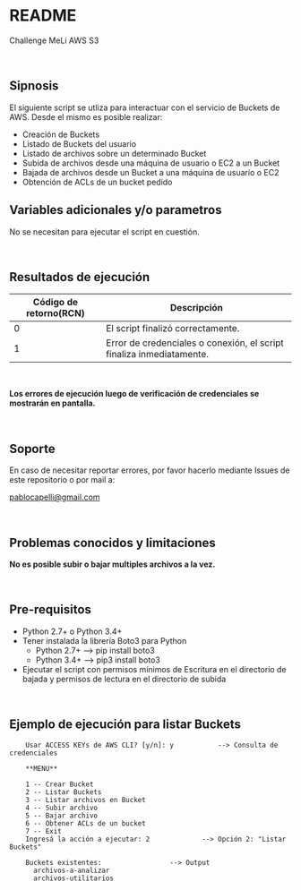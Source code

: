 # README
Challenge MeLi AWS S3

<br>

## Sipnosis

El siguiente script se utliza para interactuar con el servicio de Buckets de AWS. Desde el mismo es posible realizar:
<br>
* Creación de Buckets
* Listado de Buckets del usuario
* Listado de archivos sobre un determinado Bucket
* Subida de archivos desde una máquina de usuario o EC2 a un Bucket
* Bajada de archivos desde un Bucket a una máquina de usuario o EC2
* Obtención de ACLs de un bucket pedido

## Variables adicionales y/o parametros

No se necesitan para ejecutar el script en cuestión.

<br>

## Resultados de ejecución

Código de retorno(RCN) |  Descripción
----------|---------
0 | El script finalizó correctamente.
1 | Error de credenciales o conexión, el script finaliza inmediatamente.
<br>

**Los errores de ejecución luego de verificación de credenciales se mostrarán en pantalla.**

<br>

## Soporte

En caso de necesitar reportar errores, por favor hacerlo mediante Issues de este repositorio o por mail a: 

<pablocapelli@gmail.com>

<br>

## Problemas conocidos y limitaciones

**No es posible subir o bajar multiples archivos a la vez.**

<br>

## Pre-requisitos

* Python 2.7+ o Python 3.4+
* Tener instalada la librería Boto3 para Python
    * Python 2.7+ --> pip install boto3
    * Python 3.4+ --> pip3 install boto3
* Ejecutar el script con permisos mínimos de Escritura en el directorio de bajada y permisos de lectura en el directorio de subida


<br>

## Ejemplo de ejecución para listar Buckets

```	python3 aws_s3_0.2.py
	Usar ACCESS KEYs de AWS CLI? [y/n]: y			--> Consulta de credenciales
	
	**MENU**
	
	1 -- Crear Bucket
	2 -- Listar Buckets
	3 -- Listar archivos en Bucket
	4 -- Subir archivo
	5 -- Bajar archivo
	6 -- Obtener ACLs de un bucket
	7 -- Exit
	Ingresá la acción a ejecutar: 2				--> Opción 2: "Listar Buckets"
	
	Buckets existentes:					--> Output
	  archivos-a-analizar
	  archivos-utilitarios
```

<br>



